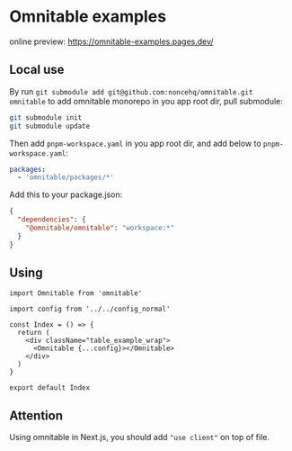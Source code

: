 # Omnitable examples

online preview: https://omnitable-examples.pages.dev/

## Local use

By run `git submodule add git@github.com:noncehq/omnitable.git omnitable` to add omnitable monorepo in you app root dir, pull submodule:

```bash
git submodule init
git submodule update
```

Then add `pnpm-workspace.yaml` in you app root dir, and add below to `pnpm-workspace.yaml`:

```yaml
packages:
  - 'omnitable/packages/*'
```

Add this to your package.json:

```json
{
  "dependencies": {
    "@omnitable/omnitable": "workspace:*"
  }
}
```

## Using

```tsx
import Omnitable from 'omnitable'

import config from '../../config_normal'

const Index = () => {
  return (
    <div className="table_example_wrap">
      <Omnitable {...config}></Omnitable>
    </div>
  )
}

export default Index
```

## Attention

Using omnitable in Next.js, you should add `"use client"` on top of file.
